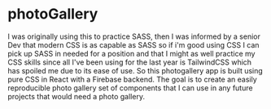 ﻿# photoGallery
I was originally using this to practice SASS, then I was informed by a senior Dev that modern CSS is as capable as SASS so if i'm good using CSS I can pick up SASS in needed for a position and that I might as well practice my CSS skills since all I've been using for the last year is TailwindCSS which has spoiled me due to its ease of use. So this photogallery app is built using pure CSS in React with a Firebase backend. The goal is to create an easily reproducible photo gallery set of components that I can use in any future projects that would need a photo gallery. 
